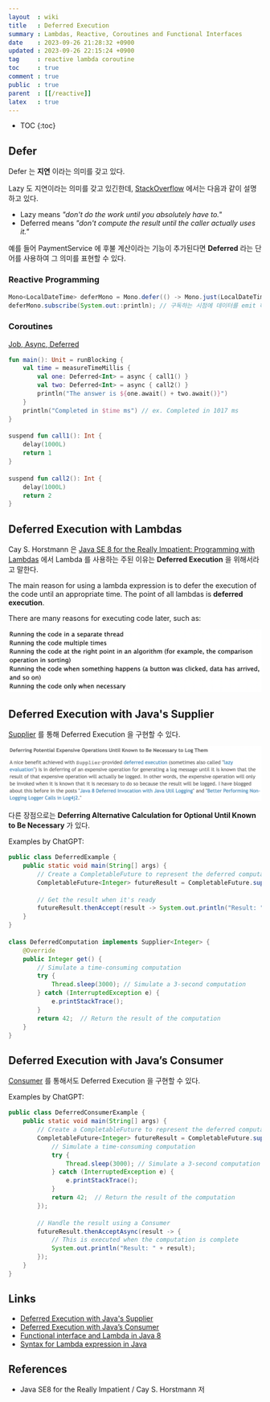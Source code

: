 ```yaml
---
layout  : wiki
title   : Deferred Execution
summary : Lambdas, Reactive, Coroutines and Functional Interfaces
date    : 2023-09-26 21:28:32 +0900
updated : 2023-09-26 22:15:24 +0900
tag     : reactive lambda coroutine
toc     : true
comment : true
public  : true
parent  : [[/reactive]]
latex   : true
---
```

* TOC
{:toc}

## Defer

Defer 는 __지연__ 이라는 의미를 갖고 있다.

Lazy 도 지연이라는 의미를 갖고 있긴한데, [StackOverflow](https://stackoverflow.com/questions/2530755/difference-between-deferred-execution-and-lazy-evaluation-in-c-sharp) 에서는 다음과 같이 설명하고 있다.

- Lazy means _"don't do the work until you absolutely have to."_
- Deferred means _"don't compute the result until the caller actually uses it."_

예를 들어 PaymentService 에 후불 계산이라는 기능이 추가된다면 __Deferred__ 라는 단어를 사용하여 그 의미를 표현할 수 있다.

### Reactive Programming

```java
Mono<LocalDateTime> deferMono = Mono.defer(() -> Mono.just(LocalDateTime.now()));
deferMono.subscribe(System.out::println); // 구독하는 시점에 데이터를 emit 하는 Mono 를 생성
```

### Coroutines

[Job, Async, Deferred](https://baekjungho.github.io/wiki/kotlin/kotlin-coroutine-deferred-async/)

```kotlin
fun main(): Unit = runBlocking {
    val time = measureTimeMillis {
        val one: Deferred<Int> = async { call1() }
        val two: Deferred<Int> = async { call2() }
        println("The answer is ${one.await() + two.await()}")
    }
    println("Completed in $time ms") // ex. Completed in 1017 ms
}

suspend fun call1(): Int {
    delay(1000L)
    return 1
}

suspend fun call2(): Int {
    delay(1000L)
    return 2
}
```

## Deferred Execution with Lambdas

Cay S. Horstmann 은 [Java SE 8 for the Really Impatient: Programming with Lambdas](https://www.informit.com/articles/article.aspx?p=2171751) 에서
Lambda 를 사용하는 주된 이유는 __Deferred Execution__ 을 위해서라고 말한다.

The main reason for using a lambda expression is to defer the execution of the code until an appropriate time. The point of all lambdas is __deferred execution__.

There are many reasons for executing code later, such as:

![](/resource/wiki/reactive-defer/deferred-execution-reason.png)

## Deferred Execution with Java's Supplier

[Supplier](https://docs.oracle.com/javase/10/docs/api/java/util/function/Supplier.html) 를 통해 Deferred Execution 을 구현할 수 있다.

![](/resource/wiki/reactive-defer/supplier-benefit.png)

다른 장점으로는 __Deferring Alternative Calculation for Optional Until Known to Be Necessary__ 가 있다.

Examples by ChatGPT:

```java
public class DeferredExample {
    public static void main(String[] args) {
        // Create a CompletableFuture to represent the deferred computation
        CompletableFuture<Integer> futureResult = CompletableFuture.supplyAsync(new DeferredComputation());

        // Get the result when it's ready
        futureResult.thenAccept(result -> System.out.println("Result: " + result));
    }
}

class DeferredComputation implements Supplier<Integer> {
    @Override
    public Integer get() {
        // Simulate a time-consuming computation
        try {
            Thread.sleep(3000); // Simulate a 3-second computation
        } catch (InterruptedException e) {
            e.printStackTrace();
        }
        return 42;  // Return the result of the computation
    }
}
```

## Deferred Execution with Java’s Consumer

[Consumer](https://docs.oracle.com/javase/8/docs/api/java/util/function/Consumer.html) 를 통해서도 Deferred Execution 을 구현할 수 있다.

Examples by ChatGPT:

```java
public class DeferredConsumerExample {
    public static void main(String[] args) {
        // Create a CompletableFuture to represent the deferred computation
        CompletableFuture<Integer> futureResult = CompletableFuture.supplyAsync(() -> {
            // Simulate a time-consuming computation
            try {
                Thread.sleep(3000); // Simulate a 3-second computation
            } catch (InterruptedException e) {
                e.printStackTrace();
            }
            return 42;  // Return the result of the computation
        });

        // Handle the result using a Consumer
        futureResult.thenAcceptAsync(result -> {
            // This is executed when the computation is complete
            System.out.println("Result: " + result);
        });
    }
}
```

## Links

- [Deferred Execution with Java's Supplier](http://marxsoftware.blogspot.com/2018/05/deferred-execution-java-supplier.html)
- [Deferred Execution with Java’s Consumer](https://www.javacodegeeks.com/2018/06/deferred-execution-java-consumer.html)
- [Functional interface and Lambda in Java 8](https://java-latte.blogspot.com/2014/02/functional-interface-and-lambda-in-java.html)
- [Syntax for Lambda expression in Java](https://java-latte.blogspot.com/2015/07/lambda-expression-examples-and-functional-interface-in-java.html)

## References

- Java SE8 for the Really Impatient / Cay S. Horstmann 저

